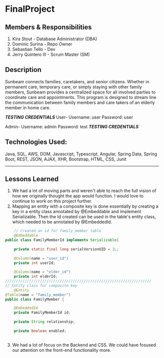# FinalProject

## Members & Responsibilities
1. Kira Stout - Database Administrator (DBA)
2. Dominic Surina - Repo Owner
3. Sebastian Tello - Dev
4. Jerry Quintero III - Scrum Master (SM)

## Description
Sunbeam connects families, caretakers, and senior citizens. Whether in permanent care, temporary care, or simply staying with other family members, Sunbeam provides a centralized space for all involved parties to coordinate care and appointments. This program is designed to stream line the communication between family members and care takers of an elderly member in home care. 



***TESTING CREDENTIALS***
User-
Username: user
Password: user

Admin-
Username: admin
Password: test
***TESTING CREDENTIALS***

## Technologies Used:
Java, SQL, AWS, DOM, Javascript, Typescript, Angular, Spring Data, Spring Boot, REST, JSON, AJAX, XHR, Bootstrap, HTML, CSS, Junit

<hr>

## Lessons Learned

1. We had a lot of  moving parts and weren't able to reach the full vision of how we originally thought the app would function. I would love to continue to work on this project further.
2. Mapping an entity with a composite key is done essentially by creating a key in a entity class annotated by @Embeddable and implement Serializable. Then the Id created can be used in the table's entity class, which needed to be annotated by @EmbeddedId.
```java
	// Created an id for family_member table
	@Embeddable
public class FamilyMemberId implements Serializable{
	
	private static final long serialVersionUID = 1L;
	
	@Column(name = "user_id")
	private int userId;
	
	@Column(name = "elder_id")
	private int elderId;
/////////////////////////////////////////////////////////////////// 
// Entity class for composite key 
	@Entity
@Table(name = "family_member")
public class FamilyMember {

	@EmbeddedId
	private FamilyMemberId id;
	
	private String relationship;
	
	private boolean enabled;
	
```
3. We had a lot of focus on the Backend and CSS. We could have fosused our attention on the front-end functionality more. 